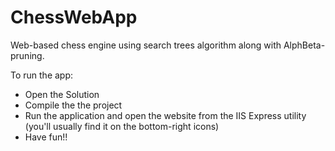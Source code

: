 # ChessWebApp
Web-based chess engine using search trees algorithm along with AlphBeta-pruning.


To run the app:
- Open the Solution
- Compile the the project
- Run the application and open the website from the IIS Express utility (you'll usually find it on the bottom-right icons)
- Have fun!!
